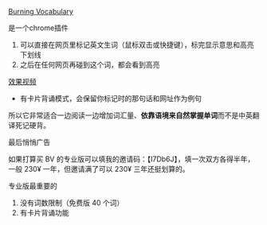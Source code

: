 ---
---

[Burning Vocabulary](https://chrome.google.com/webstore/detail/burning-vocabulary-highli/ljfjnlcnpmabfcgcmffkmgainghokdpl)

是一个chrome插件

1. 可以直接在网页里标记英文生词（鼠标双击或快捷键），标完显示意思和高亮下划线
2. 之后在任何网页再碰到这个词，都会看到高亮 

[效果视频](https://www.youtube.com/watch?v=-P6fSx_912Y)

- 有卡片背诵模式，会保留你标记时的那句话和网址作为例句

所以它非常适合一边阅读一边增加词汇量、**依靠语境来自然掌握单词**而不是中英翻译死记硬背。


最后悄悄广告

如果打算买 BV 的专业版可以填我的邀请码：【I7Db6J】，填一次双方各得半年，一般 230¥ 一年，但邀请满了可以 230¥ 三年还挺划算的。

专业版最重要的 
1. 没有词数限制（免费版 40 个词）
2. 有卡片背诵功能